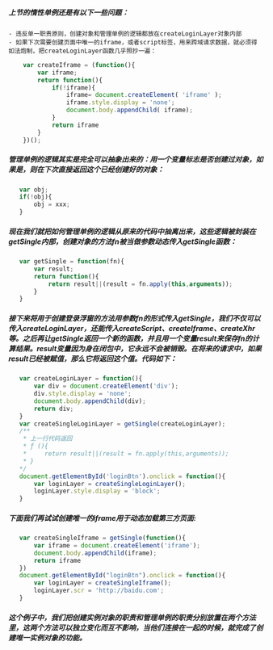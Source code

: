 ##### 上节的惰性单例还是有以下一些问题：
    - 违反单一职责原则，创建对象和管理单例的逻辑都放在createLoginLayer对象内部
    - 如果下次需要创建页面中唯一的iframe，或者script标签，用来跨域请求数据，就必须得如法炮制，把createLoginLayer函数几乎照抄一遍：
``` javascript
    var createIframe = (function(){
        var iframe;
        return function(){
            if(!iframe){
                iframe= document.createElement( 'iframe' );
                iframe.style.display = 'none';
                document.body.appendChild( iframe); 
            }
            return iframe
        }
    })();
 ```
 ##### 管理单例的逻辑其实是完全可以抽象出来的：用一个变量标志是否创建过对象，如果是，则在下次直接返回这个已经创建好的对象：
 ``` javascript
    var obj;
    if(!obj){
        obj = xxx;
    }
 ```
 ##### 现在我们就把如何管理单例的逻辑从原来的代码中抽离出来，这些逻辑被封装在getSingle内部，创建对象的方法fn被当做参数动态传入getSingle函数：
 ``` javascript
    var getSingle = function(fn){
        var result;
        return function(){
            return result||(result = fn.apply(this,arguments));
        }
    }
 ```
 ##### 接下来将用于创建登录浮窗的方法用参数fn的形式传入getSingle，我们不仅可以传入createLoginLayer，还能传入createScript、createIframe、createXhr等。之后再让getSingle返回一个新的函数，并且用一个变量result来保存fn的计算结果。result变量因为身在闭包中，它永远不会被销毁。在将来的请求中，如果result已经被赋值，那么它将返回这个值。代码如下：
 ```javascript
    var createLoginLayer = function(){
        var div = document.createElement('div');
        div.style.display = 'none';
        document.body.appendChild(div);
        return div;
    }
    var createSingleLoginLayer = getSingle(createLoginLayer);
    /**
     * 上一行代码返回
     * ƒ (){
     *     return result||(result = fn.apply(this,arguments));
     * }
    */
    document.getElementById('loginBtn').onclick = function(){
        var loginLayer = createSingleLoginLayer();
        loginLayer.style.display = 'block';
    }
 ```
 ##### 下面我们再试试创建唯一的iframe用于动态加载第三方页面:
 ```javascript
    var createSingleIframe = getSingle(function(){
        var iframe = document.createElement('iframe');
        document.body.appendChild(iframe);
        return iframe
    })
    document.getElementById("loginBtn").onclick = function(){
        var loginLayer = createSingleIframe();
        loginLayer.scr = 'http://baidu.com';
    }
 ```
 ##### 这个例子中，我们把创建实例对象的职责和管理单例的职责分别放置在两个方法里，这两个方法可以独立变化而互不影响，当他们连接在一起的时候，就完成了创建唯一实例对象的功能。